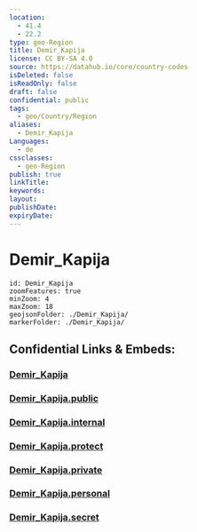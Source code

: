 ```yaml
---
location:
  - 41.4
  - 22.2
type: geo-Region
title: Demir_Kapija
license: CC BY-SA 4.0
source: https://datahub.io/core/country-codes
isDeleted: false
isReadOnly: false
draft: false
confidential: public
tags:
  - geo/Country/Region
aliases:
  - Demir_Kapija
Languages:
  - de
cssclasses:
  - geo-Region
publish: true
linkTitle:
keywords:
layout:
publishDate:
expiryDate:
---
```


# Demir_Kapija

```leaflet
id: Demir_Kapija
zoomFeatures: true 
minZoom: 4 
maxZoom: 18
geojsonFolder: ./Demir_Kapija/
markerFolder: ./Demir_Kapija/
```


## Confidential Links & Embeds: 

### [Demir_Kapija](/_Standards/Earth/Continent/Europe/Europe~South/Macedonia~North/Municipalities~Macedonia/Demir_Kapija.md) 

### [Demir_Kapija.public](/_public/Earth/Continent/Europe/Europe~South/Macedonia~North/Municipalities~Macedonia/Demir_Kapija.public.md) 

### [Demir_Kapija.internal](/_internal/Earth/Continent/Europe/Europe~South/Macedonia~North/Municipalities~Macedonia/Demir_Kapija.internal.md) 

### [Demir_Kapija.protect](/_protect/Earth/Continent/Europe/Europe~South/Macedonia~North/Municipalities~Macedonia/Demir_Kapija.protect.md) 

### [Demir_Kapija.private](/_private/Earth/Continent/Europe/Europe~South/Macedonia~North/Municipalities~Macedonia/Demir_Kapija.private.md) 

### [Demir_Kapija.personal](/_personal/Earth/Continent/Europe/Europe~South/Macedonia~North/Municipalities~Macedonia/Demir_Kapija.personal.md) 

### [Demir_Kapija.secret](/_secret/Earth/Continent/Europe/Europe~South/Macedonia~North/Municipalities~Macedonia/Demir_Kapija.secret.md)

